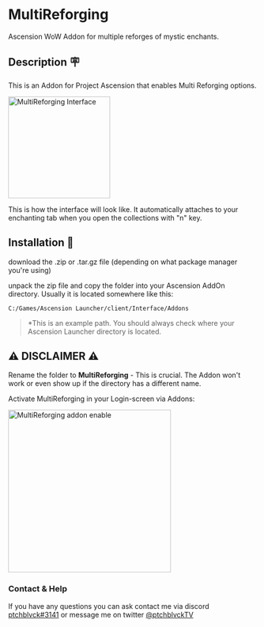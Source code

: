 # MultiReforging
Ascension WoW Addon for multiple reforges of mystic enchants.


## Description 🪧
This is an Addon for Project Ascension that enables Multi Reforging options.

<img width="206" alt="MultiReforging Interface" src="https://user-images.githubusercontent.com/110789739/219819682-a3d808d7-b6a9-4248-a84e-c7ddfb81b25c.png">


This is how the interface will look like. 
It automatically attaches to your enchanting tab when you open the collections with "n" key.

## Installation 💽

download the .zip or .tar.gz file (depending on what package manager you're using) 

unpack the zip file and copy the folder into your Ascension AddOn directory. Usually it is located somewhere like this:

`C:/Games/Ascension Launcher/client/Interface/Addons`

> *This is an example path. You should always check where your Ascension Launcher directory is located.

## ⚠️ DISCLAIMER ⚠️
Rename the folder to **MultiReforging** - This is crucial. The Addon won't work or even show up if the directory has a different name.

Activate MultiReforging in your Login-screen via Addons:

<img width="329" alt="MultiReforging addon enable" src="https://user-images.githubusercontent.com/110789739/220754655-f64e0c24-8a48-4c1f-a2f2-59f0333b0609.png">


### Contact & Help

If you have any questions you can ask contact me via discord [ptchblvck#3141](https://discord.com/) or message me on twitter [@ptchblvckTV](https://twitter.com/ptchblvckTV)
